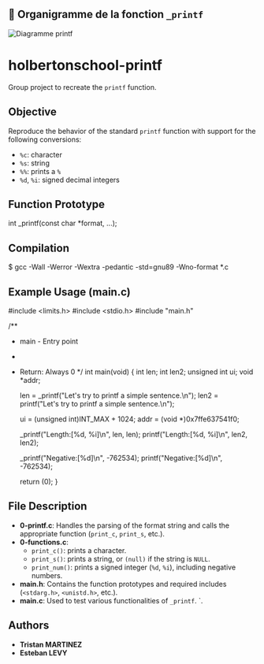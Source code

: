 ## 🔧 Organigramme de la fonction `_printf`

![Diagramme printf](assets/Diagramme%20printf.drawio.png)

# holbertonschool-printf

Group project to recreate the `printf` function.

## Objective

Reproduce the behavior of the standard `printf` function with support for the following conversions:

- `%c`: character  
- `%s`: string  
- `%%`: prints a `%`  
- `%d`, `%i`: signed decimal integers

## Function Prototype

int _printf(const char *format, ...);

## Compilation

$ gcc -Wall -Werror -Wextra -pedantic -std=gnu89 -Wno-format *.c

## Example Usage (main.c)

#include <limits.h>
#include <stdio.h>
#include "main.h"

/**
 * main - Entry point
 *
 * Return: Always 0
 */
int main(void)
{
    int len;
    int len2;
    unsigned int ui;
    void *addr;

    len = _printf("Let's try to printf a simple sentence.\n");
    len2 = printf("Let's try to printf a simple sentence.\n");

    ui = (unsigned int)INT_MAX + 1024;
    addr = (void *)0x7ffe637541f0;

    _printf("Length:[%d, %i]\n", len, len);
    printf("Length:[%d, %i]\n", len2, len2);

    _printf("Negative:[%d]\n", -762534);
    printf("Negative:[%d]\n", -762534);

	return (0);
}

## File Description

- **0-printf.c**: Handles the parsing of the format string and calls the appropriate function (`print_c`, `print_s`, etc.).
- **0-functions.c**:
  - `print_c()`: prints a character.
  - `print_s()`: prints a string, or `(null)` if the string is `NULL`.
  - `print_num()`: prints a signed integer (`%d`, `%i`), including negative numbers.
- **main.h**: Contains the function prototypes and required includes (`<stdarg.h>`, `<unistd.h>`, etc.).
- **main.c**: Used to test various functionalities of `_printf`.
`.


## Authors

- **Tristan MARTINEZ**
- **Esteban LEVY**
